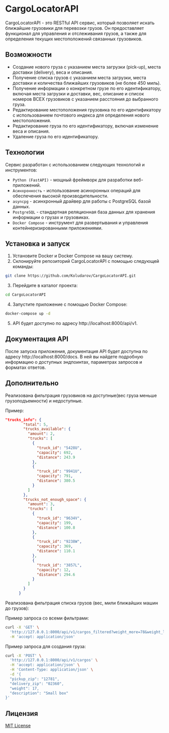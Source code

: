# CargoLocatorAPI
CargoLocatorAPI - это RESTful API сервис, который позволяет искать ближайшие грузовики для перевозки грузов. Он предоставляет функционал для управления и отслеживания грузов, а также для определения текущих местоположений связанных грузовиков.

## Возможности
* Создание нового груза с указанием места загрузки (pick-up), места доставки (delivery), веса и описания.
* Получение списка грузов с указанием места загрузки, места доставки и количества ближайших грузовиков (не более 450 миль).
* Получение информации о конкретном грузе по его идентификатору, включая места загрузки и доставки, вес, описание и список номеров ВСЕХ грузовиков с указанием расстояния до выбранного груза.
* Редактирование местоположения грузовика по его идентификатору с использованием почтового индекса для определения нового местоположения.
* Редактирование груза по его идентификатору, включая изменение веса и описания.
* Удаление груза по его идентификатору.

## Технологии
Сервис разработан с использованием следующих технологий и инструментов:

* `Python (FastAPI)` - мощный фреймворк для разработки веб-приложений.
* `Асинхронность` - использование асинхронных операций для обеспечения высокой производительности.
* `asyncpg` - асинхронный драйвер для работы с PostgreSQL базой данных.
* `PostgreSQL` - стандартная реляционная база данных для хранения информации о грузах и грузовиках.
* `Docker Compose` - инструмент для развертывания и управления контейнеризированными приложениями.
## Установка и запуск
1. Установите Docker и Docker Compose на вашу систему.
2. Склонируйте репозиторий CargoLocatorAPI с помощью следующей команды:
```bash
git clone https://github.com/Koludarov/CargoLocatorAPI.git
```
3. Перейдите в каталог проекта:
```bash
cd CargoLocatorAPI
````
4. Запустите приложение с помощью Docker Compose:
```bash
docker-compose up -d
```
5. API будет доступно по адресу http://localhost:8000/api/v1.
## Документация API
После запуска приложения, документация API будет доступна по адресу http://localhost:8000/docs. В ней вы найдете подробную информацию о доступных эндпоинтах, параметрах запросов и форматах ответов.
## Дополнительно
Реализована фильтрация грузовиков на доступные(вес груза меньше грузоподъемности) и недоступные.

Пример:
```json
"trucks_info": {
        "total": 5,
        "trucks_available": {
          "amount": 2,
          "trucks": [
            {
              "truck_id": "5428U",
              "capacity": 692,
              "distance": 243.9
            },
            {
              "truck_id": "9941U",
              "capacity": 791,
              "distance": 380.5
            }
          ]
        },
        "trucks_not_enough_space": {
          "amount": 3,
          "trucks": [
            {
              "truck_id": "9634V",
              "capacity": 199,
              "distance": 100.8
            },
            {
              "truck_id": "9238W",
              "capacity": 369,
              "distance": 110.1
            },
            {
              "truck_id": "3857L",
              "capacity": 12,
              "distance": 294.6
            }
          ]
        }
      }
```
Реализована фильтрация списка грузов (вес, мили ближайших машин до грузов):

Пример запроса со всеми фильтрами:
```bash
curl -X 'GET' \
  'http://127.0.0.1:8000/api/v1/cargos_filtered?weight_more=78&weight_less=305&distance_more=125&distance_less=212' \
  -H 'accept: application/json'
```
Пример запроса для создания груза:
```bash
curl -X 'POST' \
  'http://127.0.0.1:8000/api/v1/cargos' \
  -H 'accept: application/json' \
  -H 'Content-Type: application/json' \
  -d '{
  "pickup_zip": "12781",
  "delivery_zip": "02360",
  "weight": 17,
  "description": "Small box"
}'
```
## Лицензия
<a href="https://github.com/Koludarov/CargoLocatorAPI/blob/main/LICENSE">MIT License</a>